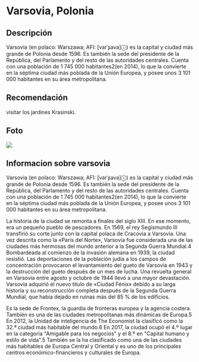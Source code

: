 # Varsovia, Polonia

## Descripción
Varsovia (en polaco: Warszawa; AFI: [varˈʂava]ⓘ) es la capital y ciudad más grande de Polonia desde 1596. Es también la sede del presidente de la República, del Parlamento y del resto de las autoridades centrales. Cuenta con una población de 1 745 000 habitantes2​ (en 2014), lo que la convierte en la séptima ciudad más poblada de la Unión Europea, y posee unos 3 101 000 habitantes en su área metropolitana.

## Recomendación
visitar los jardines Krasinski.

## Foto
![](https://upload.wikimedia.org/wikipedia/commons/3/35/Warsaw_montage.JPG)

## Informacion sobre varsovia
Varsovia (en polaco: Warszawa; AFI: [varˈʂava]ⓘ) es la capital y ciudad más grande de Polonia desde 1596. Es también la sede del presidente de la República, del Parlamento y del resto de las autoridades centrales. Cuenta con una población de 1 745 000 habitantes2​ (en 2014), lo que la convierte en la séptima ciudad más poblada de la Unión Europea, y posee unos 3 101 000 habitantes en su área metropolitana.

La historia de la ciudad se remonta a finales del siglo XIII. En ese momento, era un pequeño pueblo de pescadores. En 1569, el rey Segismundo III transfirió su corte junto con la capital polaca de Cracovia a Varsovia. Una vez descrita como la «París del Norte», Varsovia fue considerada una de las ciudades más hermosas del mundo anterior a la Segunda Guerra Mundial.4​ Bombardeada al comienzo de la invasión alemana en 1939, la ciudad resistió. Las deportaciones de la población judía a los campos de concentración provocaron el levantamiento del gueto de Varsovia en 1943 y la destrucción del gueto después de un mes de lucha. Una revuelta general en Varsovia entre agosto y octubre de 1944 llevó a una mayor devastación. Varsovia adquirió el nuevo título de «Ciudad Fénix» debido a su larga historia y su reconstrucción completa después de la Segunda Guerra Mundial, que había dejado en ruinas más del 85 % de los edificios.

Es la sede de Frontex, la guardia de fronteras europea y la agencia costera. También es una de las ciudades metropolitanas más dinámicas de Europa.5​ En 2012, la Unidad de inteligencia de The Economist la clasificó como la 32.ª ciudad más habitable del mundo.6​ En 2017, la ciudad ocupó el 4.º lugar en la categoría "Amigable para los negocios" y el 8.º en "Capital humano y estilo de vida".5​ También se la ha clasificado como una de las ciudades más habitables de Europa Central y Oriental y es uno de los principales centros económico-financieros y culturales de Europa.

